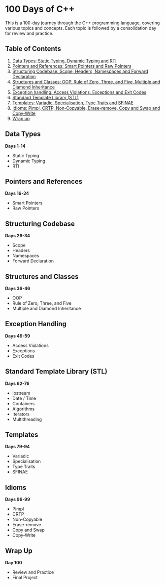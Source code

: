 # 100 Days of C++

This is a 100-day journey through the C++ programming language, covering various topics and concepts. Each topic is followed by a consolidation day for review and practice.

## Table of Contents

1. [Data Types: Static Typing, Dynamic Typing and RTI](#data-types)
2. [Pointers and References: Smart Pointers and Raw Pointers](#pointers-and-references)
3. [Structuring Codebase: Scope, Headers, Namespaces and Forward Declaration](#structuring-codebase)
4. [Structures and Classes: OOP, Rule of Zero, Three, and Five, Multiple and Diamond Inheritance](#structures-and-classes)
5. [Exception handling: Access Violations, Exceptions and Exit Codes](#exception-handling)
6. [Standard Template Library (STL)](#standard-template-library-stl)
7. [Templates: Variadic, Specialisation, Type Traits and SFINAE](#templates)
8. [Idioms: Pimpl, CRTP, Non-Copyable, Erase-remove, Copy and Swap and Copy-Write](#idioms)
9. [Wrap up](#wrap-up)

## Data Types

**Days 1-14**

- Static Typing
- Dynamic Typing
- RTI

## Pointers and References

**Days 16-24**

- Smart Pointers
- Raw Pointers

## Structuring Codebase

**Days 26-34**

- Scope
- Headers
- Namespaces
- Forward Declaration

## Structures and Classes

**Days 36-46**

- OOP
- Rule of Zero, Three, and Five
- Multiple and Diamond Inheritance

## Exception Handling

**Days 49-59**

- Access Violations
- Exceptions
- Exit Codes

## Standard Template Library (STL)

**Days 62-76**

- iostream
- Date / Time
- Containers
- Algorithms
- Iterators
- Multithreading

## Templates

**Days 79-94**

- Variadic
- Specialisation
- Type Traits
- SFINAE

## Idioms

**Days 96-99**

- Pimpl
- CRTP
- Non-Copyable
- Erase-remove
- Copy and Swap
- Copy-Write

## Wrap Up

**Day 100**

- Review and Practice
- Final Project